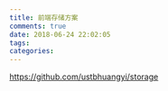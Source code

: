 ```yaml
---
title: 前端存储方案
comments: true
date: 2018-06-24 22:02:05
tags:
categories:
---
```

https://github.com/ustbhuangyi/storage